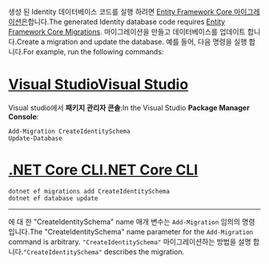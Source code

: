 <span data-ttu-id="e35d6-101">생성 된 Identity 데이터베이스 코드를 실행 하려면 [Entity Framework Core 마이그레이션은](/ef/core/managing-schemas/migrations/)합니다.</span><span class="sxs-lookup"><span data-stu-id="e35d6-101">The generated Identity database code requires [Entity Framework Core Migrations](/ef/core/managing-schemas/migrations/).</span></span> <span data-ttu-id="e35d6-102">마이그레이션을 만들고 데이터베이스를 업데이트 합니다.</span><span class="sxs-lookup"><span data-stu-id="e35d6-102">Create a migration and update the database.</span></span> <span data-ttu-id="e35d6-103">예를 들어, 다음 명령을 실행 합니다.</span><span class="sxs-lookup"><span data-stu-id="e35d6-103">For example, run the following commands:</span></span>

# <a name="visual-studiotabvisual-studio"></a>[<span data-ttu-id="e35d6-104">Visual Studio</span><span class="sxs-lookup"><span data-stu-id="e35d6-104">Visual Studio</span></span>](#tab/visual-studio)

<span data-ttu-id="e35d6-105">Visual studio에서 **패키지 관리자 콘솔**:</span><span class="sxs-lookup"><span data-stu-id="e35d6-105">In the Visual Studio **Package Manager Console**:</span></span>

```PMC
Add-Migration CreateIdentitySchema
Update-Database
```

# <a name="net-core-clitabnetcore-cli"></a>[<span data-ttu-id="e35d6-106">.NET Core CLI</span><span class="sxs-lookup"><span data-stu-id="e35d6-106">.NET Core CLI</span></span>](#tab/netcore-cli)

```cli
dotnet ef migrations add CreateIdentitySchema
dotnet ef database update
```

---

<span data-ttu-id="e35d6-107">에 대 한 "CreateIdentitySchema" name 매개 변수는 `Add-Migration` 임의의 명령입니다.</span><span class="sxs-lookup"><span data-stu-id="e35d6-107">The "CreateIdentitySchema" name parameter for the `Add-Migration` command is arbitrary.</span></span> <span data-ttu-id="e35d6-108">`"CreateIdentitySchema"` 마이그레이션하는 방법을 설명 합니다.</span><span class="sxs-lookup"><span data-stu-id="e35d6-108">`"CreateIdentitySchema"` describes the migration.</span></span>
